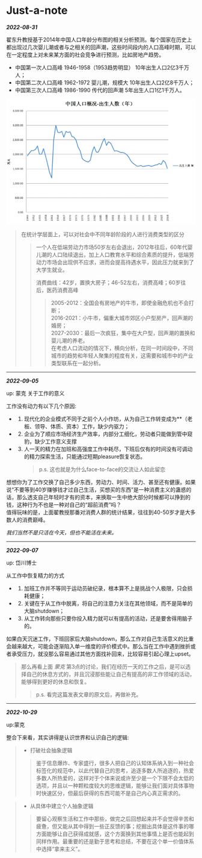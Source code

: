 # Just-a-note
***2022-08-31***   

翟东升教授基于2014年中国人口年龄分布图的相关分析预测。每个国家在历史上都出现过几次婴儿潮或者与之相关的回声潮，这些时间段内的人口高峰时期，可以在一定程度上对未来某方面的社会竞争进行预测，比如房地产趋势。
* 中国第一次人口高峰 1946-1958（1953趋势明显）  10年出生人口2亿3千万人；
* 中国第二次人口高峰 1962-1972 婴儿潮，规模大   10年出生人口2亿8千万人；
* 中国第三次人口高峰 1986-1990 传代的回声潮      5年出生人口1亿1千万人。


<img src="https://raw.githubusercontent.com/iwzb1984/Just-a-note/main/R-C.png" width="600">  

> 在统计学层面上，可以对社会中不同年龄阶段的人进行消费类型的区分
>> 一个人在低端劳动力市场50岁左右会退出，2012年往后，60年代婴儿潮的人口陆续退出，加上人口教育水平和综合素质的提升，低端劳动力市场会出现供不应求，进而会提高待遇水平，因此压力就来到了大学生就业。    
>> 
>> 消费曲线：42岁，置换大房子；46-52左右，消费高峰；60岁往后，医药消费高峰
>>> 2005-2012：全国会有房地产的牛市，即使金融危机也不会打断；  
>>> 2016-2021：小牛市，偏重大城市郊区小户型房产，回声潮的婚房；  
>>> 2027-2030：最后一次疯狂，集中在大户型，回声潮的置换和婴儿潮的养老。   
>> 在考虑人口流动的情况下，横向分析，在同一时间段中，不同城市的趋势和年轻人聚集的程度有关，这需要和城市中的产业类型联系在一起分析。      

***

***2022-09-05***    

up: 蒙克 关于工作的意义

工作没有动力有以下几个原因:  
* 1. 现代化的企业模式不同于之前个人小作坊，从为自己工作转变成为**（老板、领导、体质、资本）工作，缺少内驱力；
* 2. 企业为了顺应市场经济生产效率，内部分工细化，劳动者只能做到管中窥豹，缺少工作意义支撑
* 3. 人一天的精力在加班和高强度工作中耗尽，下班后仅有的时间没有可调动的精力探索生活，只能通过短期pleasure恢复状态。  
     > p.s. 这也就是为什么face-to-face的交流让人如此留恋  

想想你为了工作交换了自己多少东西，劳动力、时间、活力、甚至还有健康。如果说“不要等到40岁赚够钱才过自己生活，买想买的东西”是一种消费主义的蛊惑的话，那么透支自己年轻时才有的资本，来换取一生中绝大部分时候都可以挣到的钱，这种行为不也是一种对自己的“超前消费”吗？  
值得玩味的是，上面翟教授那番对消费人群的统计结果，往往到40-50岁才是大多数人的消费巅峰。  

*我们当然不是只活在今天，但也不能活在未来。*      
   
***

***2022-09-07***   

up: 岱川博士  

从工作中恢复精力的方式
* 1. 加班工作并不等同于运动员破纪录，根本算不上是挑战个人极限，只会损耗健康；
* 2. 关键在于从工作中脱离，将自己的注意力关注在其他领域，而不是简单的大脑shutdown；
* 3. 从工作转向那些只要你投入精力就可以有提高的活动，还是要舍得用脑子的。  

如果白天沉迷工作，下班回家后大脑shutdown，那么工作对自己生活意义的比重会越来越大，可能会逐渐陷入单一维度的评价模式中。那么当在工作中遇到挫折或者承受压力，就没那么容易通过其他方面找补回来，比较容易引起心理上upset。
> 那么再看上面 *蒙克* 第3点的讨论，我们在经历一天的工作之后，是可以选择自己的休息方式的，并且沉浸那些能让自己有提高的非工作领域的活动，能够得到更好的休息和恢复。
>> p.s. 看完这篇发表文章的原文后，再做补充。


***
***2022-10-29***

up:蒙克

整合下来看，其实讲得是认识世界和认识自己的逻辑:
> * 打破社会抽象逻辑
>> 鉴于信息爆炸、专家盛行，很多人把自己的认知体系纳入到一种社会标签化的规范中，以此代替自己的思考，追逐多数人所追逐的，热爱多数人所热爱的，这样对于个体来说或许至少是一个下限不会太低的选项，并且以一种颗粒度较大的思维逻辑，能够让我们面对具体事物时快速区分，但最后获得的东西可能不是自己内心真正需求的。   

>* 从具体中建立个人抽象逻辑
>> 要留心观察生活和工作中那些，做完之后回想起来并不会觉得辛苦和疲惫，但又能从其中得到一些正反馈的事；挖掘出具体是这件事的哪方面能够让自己获得成就感，这个方面换到其他事情上是否也能起到同样作用。最重要的还是勤于思考和总结，不要在这个单一价值体系中选择“拿来主义”。


